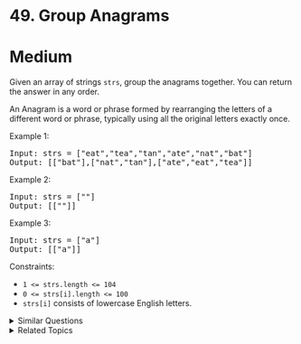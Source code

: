 # 49. Group Anagrams

# Medium

Given an array of strings `strs`, group the anagrams together. You can return the answer in any order.

An Anagram is a word or phrase formed by rearranging the letters of a different word or phrase, typically using all the original letters exactly once.

Example 1:

<pre>
Input: strs = ["eat","tea","tan","ate","nat","bat"]
Output: [["bat"],["nat","tan"],["ate","eat","tea"]]
</pre>

Example 2:

<pre>
Input: strs = [""]
Output: [[""]]
</pre>

Example 3:

<pre>
Input: strs = ["a"]
Output: [["a"]]
</pre>

Constraints:

-   `1 <= strs.length <= 104`
-   `0 <= strs[i].length <= 100`
-   `strs[i]` consists of lowercase English letters.

<details>
<summary> Similar Questions </summary>

-   `Valid Anagram - Easy`
-   `Group Shifted Strings - Medium`
-   `Count Anagrams - Hard`

</details>

<details>
<summary> Related Topics </summary>

-   `Array`
-   `Hash Table`
-   `String`
-   `Sorting`

</details>

